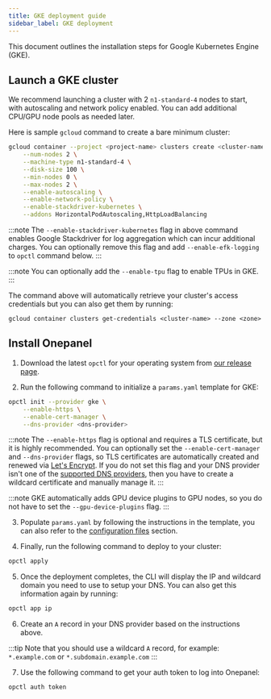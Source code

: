 ```yaml
---
title: GKE deployment guide
sidebar_label: GKE deployment
---
```


This document outlines the installation steps for Google Kubernetes Engine (GKE).

## Launch a GKE cluster
We recommend launching a cluster with 2 `n1-standard-4` nodes to start, with autoscaling and network policy enabled. You can add additional CPU/GPU node pools as needed later.

Here is sample `gcloud` command to create a bare minimum cluster:

```bash
gcloud container --project <project-name> clusters create <cluster-name> --zone <zone> \
    --num-nodes 2 \
    --machine-type n1-standard-4 \
    --disk-size 100 \
    --min-nodes 0 \
    --max-nodes 2 \
    --enable-autoscaling \
    --enable-network-policy \
    --enable-stackdriver-kubernetes \
    --addons HorizontalPodAutoscaling,HttpLoadBalancing
```

:::note
The `--enable-stackdriver-kubernetes` flag in above command enables Google Stackdriver for log aggregation which can incur additional charges. You can optionally remove this flag and add `--enable-efk-logging` to `opctl` command below.
:::

:::note
You can optionally add the `--enable-tpu` flag to enable TPUs in GKE.
:::

The command above will automatically retrieve your cluster's access credentials but you can also get them by running:

```
gcloud container clusters get-credentials <cluster-name> --zone <zone>
```

## Install Onepanel
1. Download the latest `opctl` for your operating system from [our release page](https://github.com/onepanelio/core/releases/latest).

2. Run the following command to initialize a `params.yaml` template for GKE:

```bash
opctl init --provider gke \
    --enable-https \
    --enable-cert-manager \
    --dns-provider <dns-provider>
```

:::note
The `--enable-https` flag is optional and requires a TLS certificate, but it is highly recommended. You can optionally set the `--enable-cert-manager` and `--dns-provider` flags, so TLS certificates are automatically created and renewed via [Let's Encrypt](https://letsencrypt.org/). If you do not set this flag and your DNS provider isn't one of the [supported DNS providers](/docs/deployment/configuration/tls#supported-dns-providers), then you have to create a wildcard certificate and manually manage it.
:::

:::note
GKE automatically adds GPU device plugins to GPU nodes, so you do not have to set the `--gpu-device-plugins` flag.
:::

3. Populate `params.yaml` by following the instructions in the template, you can also refer to the [configuration files](/docs/deployment/configuration/files) section.

4. Finally, run the following command to deploy to your cluster:

```bash
opctl apply
```

5. Once the deployment completes, the CLI will display the IP and wildcard domain you need to use to setup your DNS. You can also get this information again by running:

```bash
opctl app ip
```

6. Create an `A` record in your DNS provider based on the instructions above.

:::tip
Note that you should use a wildcard `A` record, for example: `*.example.com` or `*.subdomain.example.com`
:::

7. Use the following command to get your auth token to log into Onepanel:

```bash
opctl auth token
```

